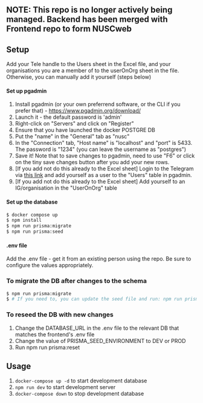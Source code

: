 ## NOTE: This repo is no longer actively being managed. Backend has been merged with Frontend repo to form NUSCweb
## Setup

Add your Tele handle to the Users sheet in the Excel file, and your organisations you are a member of to the userOnOrg sheet in the file. Otherwise, you can manually add it yourself (steps below)

#### Set up pgadmin

1. Install pgadmin (or your own preferrend software, or the CLI if you prefer that) - https://www.pgadmin.org/download/
2. Launch it - the default password is 'admin'
3. Right-click on "Servers" and click on "Register"
4. Ensure that you have launched the docker POSTGRE DB
5. Put the "name" in the "General" tab as "nusc"
6. In the "Connection" tab, "Host name" is "localhost" and "port" is 5433. The password is "1234" (you can leave the username as "postgres")
7. Save it! Note that to save changes to pgadmin, need to use "F6" or click on the tiny save changes button after you add your new rows.
8. \[If you add not do this already to the Excel sheet\] Login to the Telegram via [this link](https://usdevs.github.io/uscwebsite-hackathon-backend/) and add yourself as a user to the "Users" table in pgadmin.
9. \[If you add not do this already to the Excel sheet\] Add yourself to an IG/organisation in the "UserOnOrg" table

#### Set up the database

```bash
$ docker compose up
$ npm install
$ npm run prisma:migrate
$ npm run prisma:seed
```

#### .env file

Add the .env file - get it from an existing person using the repo. Be sure to configure the values appropriately.

### To migrate the DB after changes to the schema
```bash
$ npm run prisma:migrate
$ # If you need to, you can update the seed file and run: npm run prisma:reset
```


### To reseed the DB with new changes
1. Change the DATABASE_URL in the .env file to the relevant DB that matches the frontend's .env file
2. Change the value of PRISMA_SEED_ENVIRONMENT to DEV or PROD
3. Run npm run prisma:reset

## Usage

1. `docker-compose up -d` to start development database
2. `npm run dev` to start development server
3. `docker-compose down` to stop development database
